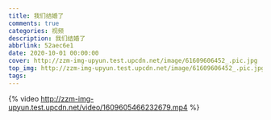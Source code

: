 ```yaml
---
title: 我们结婚了
comments: true
categories: 视频
description: 我们结婚了
abbrlink: 52aec6e1
date: 2020-10-01 00:00:00
cover: http://zzm-img-upyun.test.upcdn.net/image/61609606452_.pic.jpg
top_img: http://zzm-img-upyun.test.upcdn.net/image/61609606452_.pic.jpg
tags:
---
```


{% video http://zzm-img-upyun.test.upcdn.net/video/1609605466232679.mp4 %}